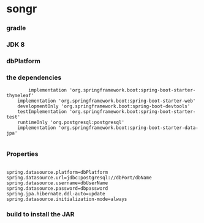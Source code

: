 # songr

### gradle 

### JDK 8

### dbPlatform

### the dependencies

```	
        implementation 'org.springframework.boot:spring-boot-starter-thymeleaf'
	implementation 'org.springframework.boot:spring-boot-starter-web'
	developmentOnly 'org.springframework.boot:spring-boot-devtools'
	testImplementation 'org.springframework.boot:spring-boot-starter-test'
	runtimeOnly 'org.postgresql:postgresql'
	implementation 'org.springframework.boot:spring-boot-starter-data-jpa'
	
```
### Properties 

```aidl

spring.datasource.platform=dbPlatform
spring.datasource.url=jdbc:postgresql://dbPort/dbName
spring.datasource.username=dbUserName
spring.datasource.password=dbpassword
spring.jpa.hibernate.ddl-auto=update
spring.datasource.initialization-mode=always

```

###  build to install the JAR 